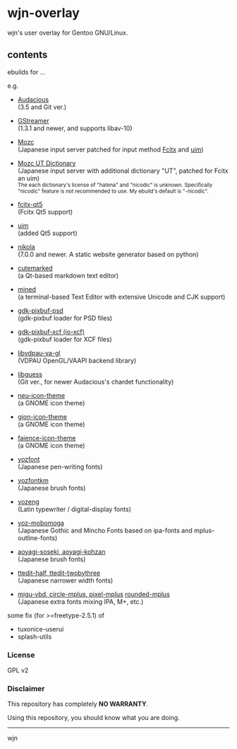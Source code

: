 wjn-overlay
==============

wjn's user overlay for Gentoo GNU/Linux.

## contents

ebuilds for ...

e.g.

- [Audacious](http://audacious-media-player.org/)  
    (3.5 and Git ver.)  

- [GStreamer](http://gstreamer.freedesktop.org/)  
    (1.3.1 and newer, and supports libav-10)  

- [Mozc](https://code.google.com/p/mozc/)  
    (Japanese input server patched for input method [Fcitx](http://fcitx-im.org/) and [uim](https://code.google.com/p/uim/))
 
-  [Mozc UT Dictionary](http://www.geocities.jp/ep3797/mozc_01.html)  
    (Japanese input server with additional dictionary "UT", patched for Fcitx an uim)  
    <small>The each dictionary's license of "hatena" and "nicodic" is unknown. Specifically "nicodic" feature is not recommended to use. My ebuild's default is "-nicodic".</small>

- [fcitx-qt5](http://fcitx-im.org/)  
    (Fcitx Qt5 support)

- [uim](http://code.google.com/p/uim/)  
    (added Qt5 support)

- [nikola](http://getnikola.com/)  
    (7.0.0 and newer. A static website generator based on python)

- [cutemarked](http://cloose.github.io/CuteMarkEd/)  
    (a Qt-based markdown text editor)

- [mined](http://towo.net/mined/)  
    (a terminal-based Text Editor with extensive Unicode and CJK support)

- [gdk-pixbuf-psd](http://cgit.sukimashita.com/gdk-pixbuf-psd.git/)  
    (gdk-pixbuf loader for PSD files)  

- [gdk-pixbuf-xcf (io-xcf)](https://gitorious.org/xcf-pixbuf-loader)  
    (gdk-pixbuf loader for XCF files)  
    
- [libvdpau-va-gl](https://github.com/i-rinat/libvdpau-va-gl)  
    (VDPAU OpenGL/VAAPI backend library)

- [libguess](http://atheme.org/projects/libguess.html)  
    (Git ver., for newer Audacious's chardet functionality)

- [neu-icon-theme](http://www.silvestre.com.ar/)  
    (a GNOME icon theme)

- [gion-icon-theme](http://www.silvestre.com.ar/)  
    (a GNOME icon theme)

- [faience-icon-theme](http://tiheum.deviantart.com/art/Faience-icon-theme-255099649)  
    (a GNOME icon theme)

- [yozfont](http://yozvox.web.fc2.com/)  
    (Japanese pen-writing fonts)

- [yozfontkm](http://yozvox.web.fc2.com/)  
    (Japanese brush fonts)

- [yozeng](http://yozvox.web.fc2.com/)  
    (Latin typewriter / digital-display fonts)

- [yoz-mobomoga](http://yozvox.web.fc2.com/)  
    (Japanese Gothic and Mincho Fonts based on ipa-fonts and mplus-outline-fonts)

- [aoyagi-soseki, aoyagi-kohzan](http://opentype.jp/)  
    (Japanese brush fonts)

- [ttedit-half, ttedit-twobythree](http://opentype.jp/)  
    (Japanese narrower width fonts)

- [migu-vbd, circle-mplus, pixel-mplus](http://mix-mplus-ipa.sourceforge.jp/)
[rounded-mplus](https://sites.google.com/site/roundedmplus/)  
    (Japanese extra fonts mixing IPA, M+, etc.)

some fix (for >=freetype-2.5.1) of
- tuxonice-userui
- splash-utils

### License

GPL v2

### Disclaimer

This repository has completely **NO WARRANTY**.

Using this repository, you should know what you are doing.

---
wjn
